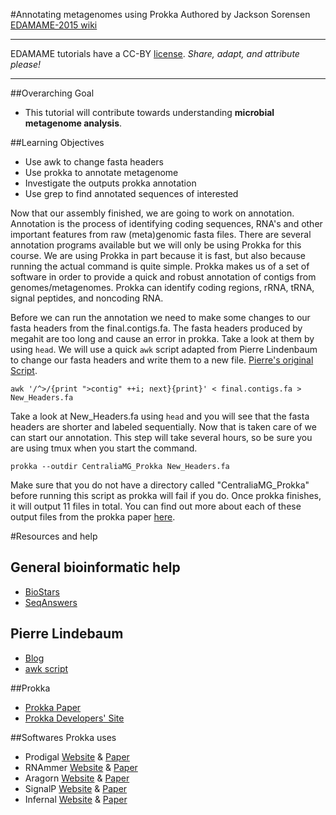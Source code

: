 #Annotating metagenomes using Prokka
Authored by Jackson Sorensen   
[EDAMAME-2015 wiki](https://github.com/edamame-course/2015-tutorials/wiki)

***
EDAMAME tutorials have a CC-BY [license](https://github.com/edamame-course/2015-tutorials/blob/master/LICENSE.md). _Share, adapt, and attribute please!_
***
##Overarching Goal
* This tutorial will contribute towards understanding **microbial metagenome analysis**.

##Learning Objectives
* Use awk to change fasta headers
* Use prokka to annotate metagenome
* Investigate the outputs prokka annotation
* Use grep to find annotated sequences of interested


Now that our assembly finished, we are going to work on annotation. Annotation is the process of identifying coding sequences, RNA's and other important features from raw (meta)genomic fasta files. There are several annotation programs available but we will only be using Prokka for this course. We are using Prokka in part because it is fast, but also because running the actual command is quite simple. Prokka makes us of a set of software in order to provide a quick and robust annotation of contigs from genomes/metagenomes. Prokka can identify coding regions, rRNA, tRNA, signal peptides, and noncoding RNA.  

Before we can run the annotation we need to make some changes to our fasta headers from the final.contigs.fa. The fasta headers produced by megahit are too long and cause an error in prokka. Take a look at them by using `head`. We will use a quick `awk` script adapted from Pierre Lindenbaum to change our fasta headers and write them to a new file. [Pierre's original Script](https://www.biostars.org/p/53212/).

```
awk '/^>/{print ">contig" ++i; next}{print}' < final.contigs.fa > New_Headers.fa
```
Take a look at New_Headers.fa using `head` and you will see that the fasta headers are shorter and labeled sequentially. Now that is taken care of we can start our annotation. This step will take several hours, so be sure you are using tmux when you start the command. 

```
prokka --outdir CentraliaMG_Prokka New_Headers.fa
```

Make sure that you do not have a directory called "CentraliaMG_Prokka" before running this script as prokka will fail if you do. Once prokka finishes, it will output 11 files in total. You can find out more about each of these output files from the prokka paper [here](http://bioinformatics.oxfordjournals.org/content/30/14/2068.long). 

#Resources and help
## General bioinformatic help
- [BioStars](https://www.biostars.org/)
- [SeqAnswers](http://seqanswers.com/)   

## Pierre Lindebaum
- [Blog](http://plindenbaum.blogspot.com/)
- [awk script](https://www.biostars.org/p/53212/)

##Prokka
- [Prokka Paper](http://bioinformatics.oxfordjournals.org/content/30/14/2068.long)
- [Prokka Developers' Site](http://www.vicbioinformatics.com/software.prokka.shtml)

##Softwares Prokka uses
- Prodigal [Website](http://prodigal.ornl.gov/) & [Paper](http://www.biomedcentral.com/1471-2105/11/119)
- RNAmmer [Website](http://www.cbs.dtu.dk/services/RNAmmer/) & [Paper](http://nar.oxfordjournals.org/content/35/9/3100)
- Aragorn [Website](http://mbioserv2.mbioekol.lu.se/ARAGORN/) & [Paper](http://nar.oxfordjournals.org/content/32/1/11.long)
- SignalP [Website](http://www.cbs.dtu.dk/services/SignalP/) & [Paper](http://www.nature.com/nmeth/journal/v8/n10/full/nmeth.1701.html)
- Infernal [Website](http://infernal.janelia.org/) & [Paper](http://bioinformatics.oxfordjournals.org/content/29/22/2933)
